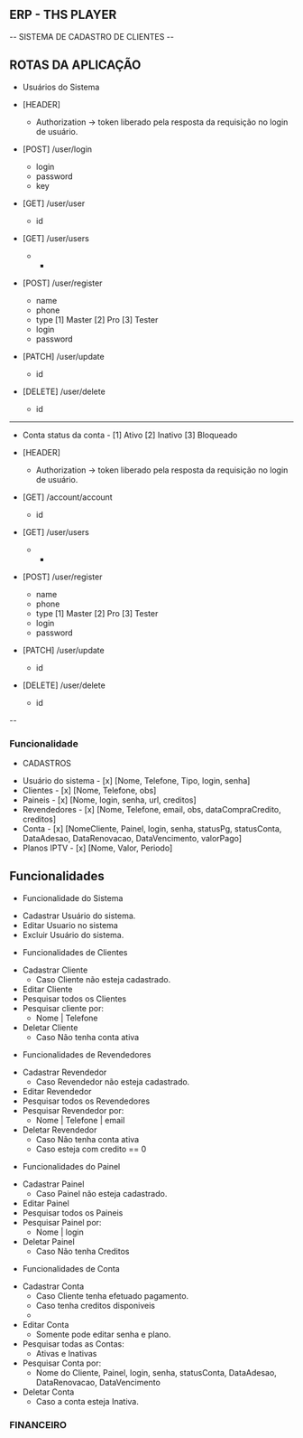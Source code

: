 ## ERP - THS PLAYER

-- SISTEMA DE CADASTRO DE CLIENTES -- 
   ## ROTAS DA APLICAÇÃO

   - Usuários do Sistema

   * [HEADER]
      - Authorization -> token liberado pela resposta da requisição no login de usuário.
   
   * [POST] /user/login 
      - login
      - password
      - key

   * [GET] /user/user
      - id

   * [GET] /user/users
      - -

   * [POST] /user/register
      - name
      - phone
      - type [1] Master [2] Pro [3] Tester
      - login
      - password
   * [PATCH] /user/update
      - id

   * [DELETE] /user/delete
      - id
   
   ---

   - Conta
      status da conta - [1] Ativo [2] Inativo [3] Bloqueado
   * [HEADER]
      - Authorization -> token liberado pela resposta da requisição no login de usuário.
   
   * [GET] /account/account
      - id

   * [GET] /user/users
      - -

   * [POST] /user/register
      - name
      - phone
      - type [1] Master [2] Pro [3] Tester
      - login
      - password
   * [PATCH] /user/update
      - id

   * [DELETE] /user/delete
      - id
   
--
### Funcionalidade

 - CADASTROS
 * Usuário do sistema  - [x]
	[Nome, Telefone, Tipo, login, senha]
 * Clientes - [x]
	[Nome, Telefone, obs]
 * Paineis - [x]
	[Nome, login, senha, url, creditos]
 * Revendedores  - [x]
	[Nome, Telefone, email, obs, dataCompraCredito, creditos]
 * Conta - [x]
	[NomeCliente, Painel, login, senha, statusPg, statusConta, DataAdesao, DataRenovacao, DataVencimento, valorPago]
 * Planos IPTV - [x]
	[Nome, Valor, Periodo]

## Funcionalidades

 * Funcionalidade do Sistema
 - Cadastrar Usuário do sistema.
 - Editar Usuario no sistema
 - Excluir Usuário do sistema.
 
 * Funcionalidades de Clientes
 - Cadastrar Cliente
    - Caso Cliente não esteja cadastrado.
 - Editar Cliente
 - Pesquisar todos os Clientes
 - Pesquisar cliente por: 
    - Nome | Telefone
 - Deletar Cliente
    - Caso Não tenha conta ativa

 * Funcionalidades de Revendedores
 - Cadastrar Revendedor
    - Caso Revendedor não esteja cadastrado.
 - Editar Revendedor
 - Pesquisar todos os Revendedores
 - Pesquisar Revendedor por: 
    - Nome | Telefone | email
 - Deletar Revendedor
    - Caso Não tenha conta ativa
    - Caso esteja com credito == 0

 * Funcionalidades do Painel
 - Cadastrar Painel
    - Caso Painel não esteja cadastrado.
 - Editar Painel
 - Pesquisar todos os Paineis
 - Pesquisar Painel por: 
    - Nome | login
 - Deletar Painel
    - Caso Não tenha Creditos

 * Funcionalidades de Conta
 - Cadastrar Conta
    - Caso Cliente tenha efetuado pagamento.
    - Caso tenha creditos disponiveis
    - 
 - Editar Conta
    - Somente pode editar senha e plano.
 - Pesquisar todas as Contas:
    - Ativas e Inativas
 - Pesquisar Conta por: 
    - Nome do Cliente, Painel, login, senha, statusConta, DataAdesao, DataRenovacao, DataVencimento
 - Deletar Conta
    - Caso a conta esteja Inativa.

 ### FINANCEIRO
